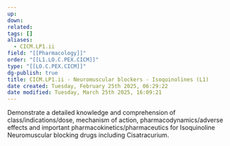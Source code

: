 ```yaml
---
up: 
down: 
related: 
tags: []
aliases:
  - CICM.LP1.ii
field: "[[Pharmacology]]"
order: "[[L1.LO.C.PEX.CICM]]"
type: "[[LO.C.PEX.CICM]]"
dg-publish: true
title: CICM.LP1.ii - Neuromuscular blockers - Isoquinolines (L1)
date created: Tuesday, February 25th 2025, 06:29:22
date modified: Tuesday, March 25th 2025, 16:09:21
---
```


Demonstrate a detailed knowledge and comprehension of class/indications/dose, mechanism of action, pharmacodynamics/adverse effects and important pharmacokinetics/pharmaceutics for Isoquinoline Neuromuscular blocking drugs including Cisatracurium.
